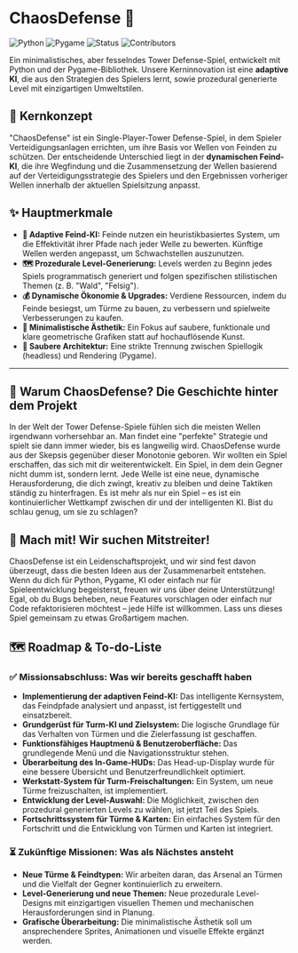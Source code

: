 # ChaosDefense 🚀

![Python](https://img.shields.io/badge/Python-3776AB?style=for-the-badge&logo=python&logoColor=white)
![Pygame](https://img.shields.io/badge/Pygame-FF1493?style=for-the-badge&logo=pygame&logoColor=white)
![Status](https://img.shields.io/badge/Status-In%20Development-blue)
![Contributors](https://img.shields.io/github/contributors/Robinator9002/ChaosDefense)

Ein minimalistisches, aber fesselndes Tower Defense-Spiel, entwickelt mit Python und der Pygame-Bibliothek. Unsere Kerninnovation ist eine **adaptive KI**, die aus den Strategien des Spielers lernt, sowie prozedural generierte Level mit einzigartigen Umweltstilen.

## 🎯 Kernkonzept

"ChaosDefense" ist ein Single-Player-Tower Defense-Spiel, in dem Spieler Verteidigungsanlagen errichten, um ihre Basis vor Wellen von Feinden zu schützen. Der entscheidende Unterschied liegt in der **dynamischen Feind-KI**, die ihre Wegfindung und die Zusammensetzung der Wellen basierend auf der Verteidigungsstrategie des Spielers und den Ergebnissen vorheriger Wellen innerhalb der aktuellen Spielsitzung anpasst.

## ✨ Hauptmerkmale

* **🧠 Adaptive Feind-KI:** Feinde nutzen ein heuristikbasiertes System, um die Effektivität ihrer Pfade nach jeder Welle zu bewerten. Künftige Wellen werden angepasst, um Schwachstellen auszunutzen.
* **🗺️ Prozedurale Level-Generierung:** Levels werden zu Beginn jedes Spiels programmatisch generiert und folgen spezifischen stilistischen Themen (z. B. "Wald", "Felsig").
* **💰 Dynamische Ökonomie & Upgrades:** Verdiene Ressourcen, indem du Feinde besiegst, um Türme zu bauen, zu verbessern und spielweite Verbesserungen zu kaufen.
* **🎨 Minimalistische Ästhetik:** Ein Fokus auf saubere, funktionale und klare geometrische Grafiken statt auf hochauflösende Kunst.
* **🧱 Saubere Architektur:** Eine strikte Trennung zwischen Spiellogik (headless) und Rendering (Pygame).

---

## 🎲 Warum ChaosDefense? Die Geschichte hinter dem Projekt

In der Welt der Tower Defense-Spiele fühlen sich die meisten Wellen irgendwann vorhersehbar an. Man findet eine "perfekte" Strategie und spielt sie dann immer wieder, bis es langweilig wird. ChaosDefense wurde aus der Skepsis gegenüber dieser Monotonie geboren. Wir wollten ein Spiel erschaffen, das sich mit dir weiterentwickelt. Ein Spiel, in dem dein Gegner nicht dumm ist, sondern lernt. Jede Welle ist eine neue, dynamische Herausforderung, die dich zwingt, kreativ zu bleiben und deine Taktiken ständig zu hinterfragen. Es ist mehr als nur ein Spiel – es ist ein kontinuierlicher Wettkampf zwischen dir und der intelligenten KI. Bist du schlau genug, um sie zu schlagen?

## 🤝 Mach mit! Wir suchen Mitstreiter!

ChaosDefense ist ein Leidenschaftsprojekt, und wir sind fest davon überzeugt, dass die besten Ideen aus der Zusammenarbeit entstehen. Wenn du dich für Python, Pygame, KI oder einfach nur für Spieleentwicklung begeisterst, freuen wir uns über deine Unterstützung! Egal, ob du Bugs beheben, neue Features vorschlagen oder einfach nur Code refaktorisieren möchtest – jede Hilfe ist willkommen. Lass uns dieses Spiel gemeinsam zu etwas Großartigem machen.

## 🗺️ Roadmap & To-do-Liste

### ✅ Missionsabschluss: Was wir bereits geschafft haben

* **Implementierung der adaptiven Feind-KI:** Das intelligente Kernsystem, das Feindpfade analysiert und anpasst, ist fertiggestellt und einsatzbereit.
* **Grundgerüst für Turm-KI und Zielsystem:** Die logische Grundlage für das Verhalten von Türmen und die Zielerfassung ist geschaffen.
* **Funktionsfähiges Hauptmenü & Benutzeroberfläche:** Das grundlegende Menü und die Navigationsstruktur stehen.
* **Überarbeitung des In-Game-HUDs:** Das Head-up-Display wurde für eine bessere Übersicht und Benutzerfreundlichkeit optimiert.
* **Werkstatt-System für Turm-Freischaltungen:** Ein System, um neue Türme freizuschalten, ist implementiert.
* **Entwicklung der Level-Auswahl:** Die Möglichkeit, zwischen den prozedural generierten Levels zu wählen, ist jetzt Teil des Spiels.
* **Fortschrittssystem für Türme & Karten:** Ein einfaches System für den Fortschritt und die Entwicklung von Türmen und Karten ist integriert.

### ⏳ Zukünftige Missionen: Was als Nächstes ansteht

* **Neue Türme & Feindtypen:** Wir arbeiten daran, das Arsenal an Türmen und die Vielfalt der Gegner kontinuierlich zu erweitern.
* **Level-Generierung und neue Themen:** Neue prozedurale Level-Designs mit einzigartigen visuellen Themen und mechanischen Herausforderungen sind in Planung.
* **Grafische Überarbeitung:** Die minimalistische Ästhetik soll um ansprechendere Sprites, Animationen und visuelle Effekte ergänzt werden.
